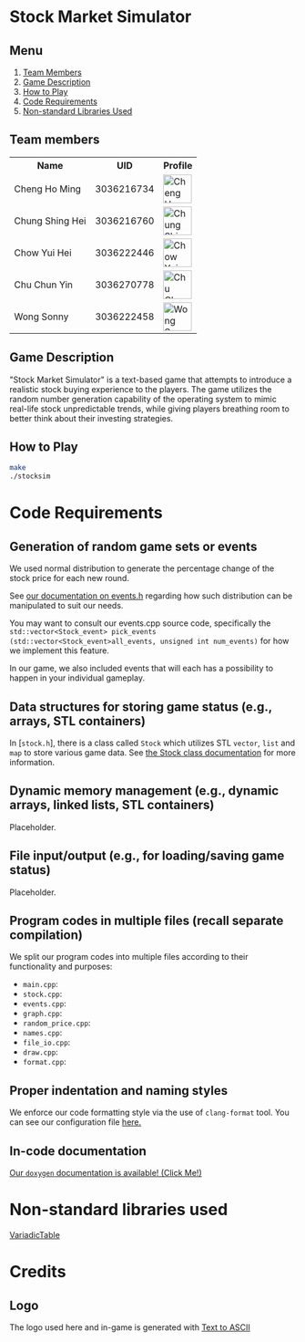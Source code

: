 # Stock Market Simulator

<insert ascii art here>

## Menu

1. [Team Members](#team-members)
2. [Game Description](#game-description)
3. [How to Play](#how-to-play)
4. [Code Requirements](#code-requirements)
5. [Non-standard Libraries Used](#non-standard-libraries-used)

## Team members
<!-- markdownlint-disable MD033 -->

<table>
    <tbody>
        <tr>
            <th>Name</th>
            <th>UID</th>
            <th>Profile</th>
        </tr>
        <tr>
            <td>Cheng Ho Ming</td>
            <td>3036216734</td>
            <td><a href="https://github.com/eric15342335"><img src="https://avatars.githubusercontent.com/u/70310617" alt="Cheng Ho Ming" width=50></a></td>
        </tr>
        <tr>
            <td>Chung Shing Hei</td>
            <td>3036216760</td>
            <td><a href="https://github.com/MaxChungsh"><img src="https://avatars.githubusercontent.com/u/70740754" alt="Chung Shing Hei" width=50></a></td>
        </tr>
        <tr>
            <td>Chow Yui Hei</td>
            <td>3036222446</td>
            <td><a href="https://github.com/Prismatiscence"><img src="https://avatars.githubusercontent.com/u/56928422" alt="Chow Yui Hei" width=50></a></td>
        </tr>
        <tr>
            <td>Chu Chun Yin</td>
            <td>3036270778</td>
            <td><a href="https://github.com/84ds84d8s"><img src="https://avatars.githubusercontent.com/u/129842660" alt="Chu Chun Yin" width=50></a></td>
        </tr>
        <tr>
            <td>Wong Sonny</td>
            <td>3036222458</td>
            <td><a href="https://github.com/comet13579"><img src="https://avatars.githubusercontent.com/u/67854955" alt="Wong Sonny" width=50></a></td>
        </tr>
    </tbody>
</table>

<!-- markdownlint-enable MD033-->

## Game Description

"Stock Market Simulator" is a text-based game that attempts to introduce a realistic
stock buying experience to the players. The game utilizes the random number generation
capability of the operating system to mimic real-life stock unpredictable trends, while
giving players breathing room to better think about their investing strategies.

## How to Play

```bash
make
./stocksim
```

# Code Requirements

## Generation of random game sets or events

We used normal distribution to generate the percentage change of the stock price for each new round.

See [our documentation on events.h](https://eric15342335.github.io/comp2113-engg1340-group-project/events_8h.html) regarding how such distribution
can be manipulated to suit our needs.

You may want to consult our events.cpp source code, specifically the
`std::vector<Stock_event> pick_events (std::vector<Stock_event>all_events, unsigned int num_events)` for how we implement this feature.

In our game, we also included <num> events that will each has a possibility to happen in your individual gameplay.

## Data structures for storing game status (e.g., arrays, STL containers)

In [`stock.h`], there is a class called `Stock` which utilizes STL `vector`, `list` and `map` to store various game data.
See [the Stock class documentation](https://eric15342335.github.io/comp2113-engg1340-group-project/classStock.html) for more information.

## Dynamic memory management (e.g., dynamic arrays, linked lists, STL containers)

Placeholder.

## File input/output (e.g., for loading/saving game status)

Placeholder.

## Program codes in multiple files (recall separate compilation)

We split our program codes into multiple files according to their functionality and purposes:
- `main.cpp`:
- `stock.cpp`:
- `events.cpp`:
- `graph.cpp`:
- `random_price.cpp`:
- `names.cpp`:
- `file_io.cpp`:
- `draw.cpp`:
- `format.cpp`:

## Proper indentation and naming styles

We enforce our code formatting style via the use of `clang-format` tool. You can see our configuration file [here.](./.clang-format)

## In-code documentation

[Our `doxygen` documentation is available! (Click Me!)](https://eric15342335.github.io/comp2113-engg1340-group-project/)

# Non-standard libraries used

[VariadicTable](./nonstdlibs/README.md)

# Credits

## Logo

The logo used here and in-game is generated with [Text to ASCII](https://www.asciiart.eu/text-to-ascii-art)
